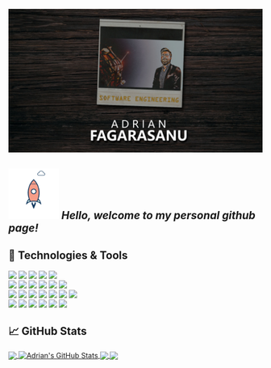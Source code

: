 ![image_of_adrian](header.jpg)
## <img src="animat-rocket-color.gif" width="100"> *Hello, welcome to my personal github page!* 

<!--
**AdrianGeorgeFagarasanu/AdrianGeorgeFagarasanu** is a ✨ _special_ ✨ repository because its `README.md` (this file) appears on your GitHub profile.

Here are some ideas to get you started:

- 🔭 I’m currently working on ...
- 🌱 I’m currently learning ...
- 👯 I’m looking to collaborate on ...
- 🤔 I’m looking for help with ...
- 💬 Ask me about ...
- 📫 How to reach me: ...
- 😄 Pronouns: ...
- ⚡ Fun fact: ...
-->
## 🔧 Technologies & Tools
![](https://img.shields.io/badge/OS-Linux-informational?style=flat&logo=linux&logoColor=white&color=2bbc8a)
![](https://img.shields.io/badge/OS-Windows-informational?style=flat&logo=windows&logoColor=white&color=2bbc8a)
![](https://img.shields.io/badge/Editor-VS_Code-informational?style=flat&logo=visualstudiocode&logoColor=white&color=2bbc8a)
![](https://img.shields.io/badge/Editor-Eclipse-informational?style=flat&logo=eclipse&logoColor=white&color=2bbc8a)
![](https://img.shields.io/badge/Editor-Atom-informational?style=flat&logo=atom&logoColor=white&color=2bbc8a)\
![](https://img.shields.io/badge/Shell-Bash-informational?style=flat&logo=gnu-bash&logoColor=white&color=2bbc8a)
![](https://img.shields.io/badge/Tools-MySQL-informational?style=flat&logo=mysql&logoColor=white&color=2bbc8a)
![](https://img.shields.io/badge/Tools-SQL_Server-informational?style=flat&logo=microsoftsqlserver&logoColor=white&color=2bbc8a)
![](https://img.shields.io/badge/Tools-Docker-informational?style=flat&logo=docker&logoColor=white&color=2bbc8a)
![](https://img.shields.io/badge/Tools-Git-informational?style=flat&logo=git&logoColor=white&color=2bbc8a)
![](https://img.shields.io/badge/Tools-React-informational?style=flat&logo=react&logoColor=white&color=2bbc8a)\
![](https://img.shields.io/badge/Code-Python-informational?style=flat&logo=python&logoColor=white&color=2bbc8a)
![](https://img.shields.io/badge/Code-Java-informational?style=flat&logo=java&logoColor=white&color=2bbc8a)
![](https://img.shields.io/badge/Code-Javascript-informational?style=flat&logo=javascript&logoColor=white&color=2bbc8a)
![](https://img.shields.io/badge/Code-Typescript-informational?style=flat&logo=typescript&logoColor=white&color=2bbc8a)
![](https://img.shields.io/badge/Code-C-informational?style=flat&logo=c&logoColor=white&color=2bbc8a)
![](https://img.shields.io/badge/Code-C++-informational?style=flat&logo=cplusplus&logoColor=white&color=2bbc8a)
![](https://img.shields.io/badge/Code-C_Sharp-informational?style=flat&logo=csharp&logoColor=white&color=2bbc8a)\
![](https://img.shields.io/badge/Engine-Unreal_Engine_4-informational?style=flat&logo=unrealengine&logoColor=white&color=2bbc8a)
![](https://img.shields.io/badge/Engine-Unity_3D-informational?style=flat&logo=unity&logoColor=white&color=2bbc8a)
![](https://img.shields.io/badge/Art-Blender_3D-informational?style=flat&logo=blender&logoColor=white&color=2bbc8a)
![](https://img.shields.io/badge/Art-Adobe_Photoshop-informational?style=flat&logo=adobephotoshop&logoColor=white&color=2bbc8a)
![](https://img.shields.io/badge/Art-Adobe_XD-informational?style=flat&logo=adobexd&logoColor=white&color=2bbc8a)
![](https://img.shields.io/badge/Art-Adobe_After_Effect-informational?style=flat&logo=adobeaftereffects&logoColor=white&color=2bbc8a)
<!-- ![](https://img.shields.io/badge/Art-Adobe_Lightroom-informational?style=flat&logo=adobelightroom&logoColor=white&color=2bbc8a) -->

## &#x1f4c8; GitHub Stats

<a href="https://github.com/AdrianGeorgeFagarasanu/AdrianGeorgeFagarasanu">
  <img align="center" src="https://github-readme-stats.vercel.app/api/top-langs/?username=AdrianGeorgeFagarasanu&hide=java,html,tex&title_color=ffffff&text_color=c9cacc&icon_color=2bbc8a&bg_color=1d1f21&langs_count=3" />
</a>
<a href="https://github.com/AdrianGeorgeFagarasanu/AdrianGeorgeFagarasanu">
  <img align="center" src="https://github-readme-stats.vercel.app/api?username=AdrianGeorgeFagarasanu&show_icons=true&line_height=27&count_private=true&title_color=ffffff&text_color=c9cacc&icon_color=2bbc8a&bg_color=1d1f21" alt="Adrian's GitHub Stats" />
</a>

<a href="https://github.com/AdrianGeorgeFagarasanu/event-horizon">
  <img align="center" src="https://github-readme-stats.vercel.app/api/pin/?username=AdrianGeorgeFagarasanu&repo=event-horizon&title_color=ffffff&text_color=c9cacc&icon_color=2bbc8a&bg_color=1d1f21" />
</a>


<a href="https://github.com/prodETT/prodETT">
  <img align="center" src="https://github-readme-stats.vercel.app/api/pin/?username=prodETT&repo=prodETT&title_color=ffffff&text_color=c9cacc&icon_color=2bbc8a&bg_color=1d1f21" />
</a> 
